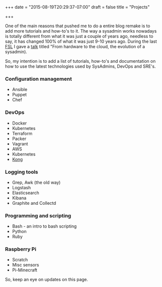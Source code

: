 +++
date = "2015-08-19T20:29:37-07:00"
draft = false
title = "Projects"

+++

One of the main reasons that pushed me to do a entire blog remake is to add more tutorials and how-to's to it.
The way a sysadmin works nowadays is totally different from what it was just a couple of years ago, needless to say, it has changed 100% of what it was just 9-10 years ago.
During the last [FSL](https://fsl.mx/2016/) I gave a [talk](https://fsl.mx/2016/programa) titled "From hardware to the cloud, the evolution of a sysadmin).

So, my intention is to add a list of tutorials, how-to's and documentation on how to use the latest technologies used by SysAdmins, DevOps and SRE's.


### Configuration management 

* Ansible
* Puppet
* Chef

### DevOps 

* Docker
* Kubernetes
* Terraform
* Packer
* Vagrant
* AWS
* Kubernetes
* <a href="https://getkong.org/">Kong </a>

### Logging tools

* Grep, Awk (the old way)
* Logstash
* Elasticsearch
* Kibana
* Graphite and Collectd

### Programming and scripting 

* Bash - an intro to bash scripting 
* Python
* Ruby

### Raspberry Pi

* Scratch
* Misc sensors
* Pi-Minecraft

So, keep an eye on updates on this page.


